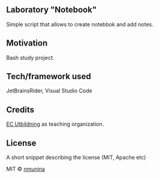 ## Laboratory "Notebook"
Simple script that allows to create notebbok and add notes. 

## Motivation
Bash study project.

## Tech/framework used
JetBrainsRider, Visual Studio Code

## Credits
[EC Utbildning](https://www.ecutbildning.se/) as teaching organization.

## License
A short snippet describing the license (MIT, Apache etc)

MIT © [nmunina]()